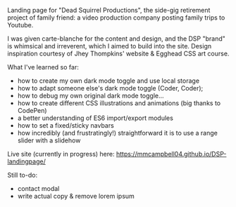 Landing page for "Dead Squirrel Productions", the side-gig retirement project of family friend: a video production company posting family trips to Youtube.

I was given carte-blanche for the content and design, and the DSP "brand" is whimsical and irreverent, which I aimed to build into the site. Design inspiration courtesy of Jhey Thompkins' website & Egghead CSS art course.

What I've learned so far:

- how to create my own dark mode toggle and use local storage
- how to adapt someone else's dark mode toggle (Coder, Coder);
- how to debug my own original dark mode toggle...
- how to create different CSS illustrations and animations (big thanks to CodePen)
- a better understanding of ES6 import/export modules
- how to set a fixed/sticky navbars
- how incredibly (and frustratingly!) straightforward it is to use a range slider with a slidehow

Live site (currently in progress) here: https://mmcampbell04.github.io/DSP-landingpage/

Still to-do:

- contact modal
- write actual copy & remove lorem ipsum
